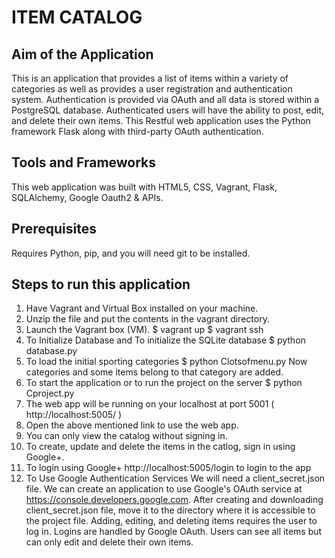 # ITEM CATALOG

## Aim of the Application ##
This is an application that provides a list of items within a variety of categories as well as provides a user registration and authentication system. Authentication is provided via OAuth and all data is stored within a PostgreSQL database. Authenticated users will have the ability to post, edit, and delete their own items. This Restful web application uses the Python framework Flask along with third-party OAuth authentication.

## Tools and Frameworks ##
This web application was built with HTML5, CSS, Vagrant, Flask, SQLAlchemy, Google Oauth2 & APIs.

## Prerequisites ##
Requires Python, pip, and you will need git  to be installed.


## Steps to run this application ##

1. Have Vagrant and Virtual Box installed on your machine.
2. Unzip the file and put the contents in the vagrant directory.
3. Launch the Vagrant box (VM).
	 $ vagrant up 
	 $ vagrant ssh 
4. To Initialize Database and To initialize the SQLite database 
	 $ python database.py 
5. To load the initial sporting categories
	$ python Clotsofmenu.py
	Now categories and some items belong to that category are added.
6. To start the application or to run the project on the server
	$ python Cproject.py
7. The web app will be running on your localhost at port 5001 ( http://localhost:5005/ )
8. Open the above mentioned link to use the web app.
9. You can only view the catalog without signing in.
10. To create, update and delete the items in the catlog, sign in using Google+.
11. To login using Google+
	http://localhost:5005/login to login to the app
12. To Use Google Authentication Services
	We will need a client_secret.json file.
We can create an application to use Google's OAuth service at https://console.developers.google.com.
After creating and downloading client_secret.json file, move it to the directory where it is accessible to the project file.
Adding, editing, and deleting items requires the user to log in. Logins are handled by Google OAuth.
Users can see all items but can only edit and delete their own items.



